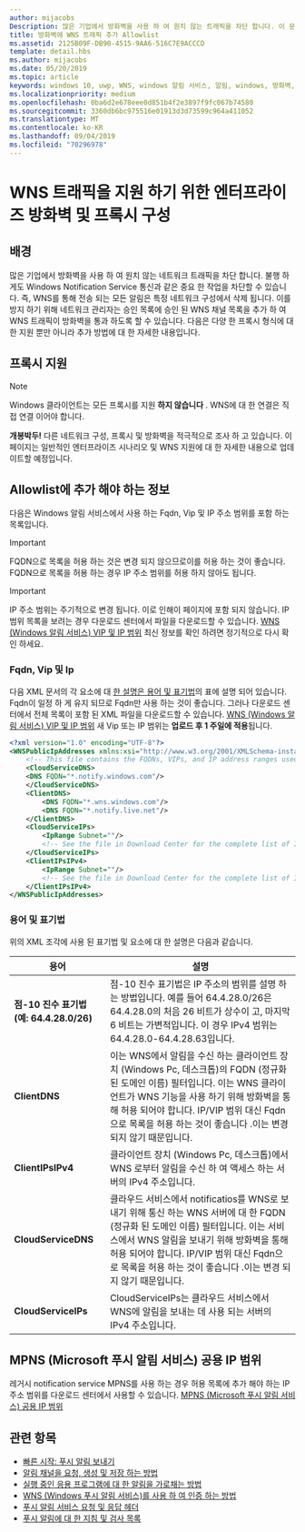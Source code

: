 ```yaml
---
author: mijacobs
Description: 많은 기업에서 방화벽을 사용 하 여 원치 않는 트래픽을 차단 합니다. 이 문서에서는 WNS 트래픽이 방화벽을 통과 하도록 허용 하는 방법을 설명 합니다.
title: 방화벽에 WNS 트래픽 추가 Allowlist
ms.assetid: 2125B09F-DB90-4515-9AA6-516C7E9ACCCD
template: detail.hbs
ms.author: mijacobs
ms.date: 05/20/2019
ms.topic: article
keywords: windows 10, uwp, WNS, windows 알림 서비스, 알림, windows, 방화벽, 문제 해결, IP, 트래픽, 엔터프라이즈, 네트워크, IPv4, VIP, FQDN, 공용 IP 주소
ms.localizationpriority: medium
ms.openlocfilehash: 0ba6d2e678eee0d851b4f2e3897f9fc067b74580
ms.sourcegitcommit: 3360db6bc975516e01913d3d73599c964a411052
ms.translationtype: MT
ms.contentlocale: ko-KR
ms.lasthandoff: 09/04/2019
ms.locfileid: "70296978"
---
```

# <a name="enterprise-firewall-and-proxy-configurations-to-support-wns-traffic"></a>WNS 트래픽을 지원 하기 위한 엔터프라이즈 방화벽 및 프록시 구성

## <a name="background"></a>배경
많은 기업에서 방화벽을 사용 하 여 원치 않는 네트워크 트래픽을 차단 합니다. 불행 하 게도 Windows Notification Service 통신과 같은 중요 한 작업을 차단할 수 있습니다. 즉, WNS를 통해 전송 되는 모든 알림은 특정 네트워크 구성에서 삭제 됩니다. 이를 방지 하기 위해 네트워크 관리자는 승인 목록에 승인 된 WNS 채널 목록을 추가 하 여 WNS 트래픽이 방화벽을 통과 하도록 할 수 있습니다. 다음은 다양 한 프록시 형식에 대 한 지원 뿐만 아니라 추가 방법에 대 한 자세한 내용입니다.

## <a name="proxy-support"></a>프록시 지원

> [!Note]
> Windows 클라이언트는 모든 프록시를 지원 **하지 않습니다** . WNS에 대 한 연결은 직접 연결 이어야 합니다.

**개봉박두!** 다른 네트워크 구성, 프록시 및 방화벽을 적극적으로 조사 하 고 있습니다. 이 페이지는 일반적인 엔터프라이즈 시나리오 및 WNS 지원에 대 한 자세한 내용으로 업데이트할 예정입니다.


## <a name="what-information-should-be-added-to-the-allowlist"></a>Allowlist에 추가 해야 하는 정보
다음은 Windows 알림 서비스에서 사용 하는 Fqdn, Vip 및 IP 주소 범위를 포함 하는 목록입니다. 

> [!IMPORTANT]
> FQDN으로 목록을 허용 하는 것은 변경 되지 않으므로이를 허용 하는 것이 좋습니다. FQDN으로 목록을 허용 하는 경우 IP 주소 범위를 허용 하지 않아도 됩니다.

> [!IMPORTANT]
> IP 주소 범위는 주기적으로 변경 됩니다. 이로 인해이 페이지에 포함 되지 않습니다. IP 범위 목록을 보려는 경우 다운로드 센터에서 파일을 다운로드할 수 있습니다. [WNS (Windows 알림 서비스) VIP 및 IP 범위](https://www.microsoft.com/download/details.aspx?id=44238) 최신 정보를 확인 하려면 정기적으로 다시 확인 하세요. 


### <a name="fqdns-vips-and-ips"></a>Fqdn, Vip 및 Ip
다음 XML 문서의 각 요소에 대 [한 설명은 용어 및 표기법](#terms-and-notations)의 표에 설명 되어 있습니다. Fqdn이 일정 하 게 유지 되므로 Fqdn만 사용 하는 것이 좋습니다. 그러나 다운로드 센터에서 전체 목록이 포함 된 XML 파일을 다운로드할 수 있습니다. [WNS (Windows 알림 서비스) VIP 및 IP 범위](https://www.microsoft.com/download/details.aspx?id=44238) 새 Vip 또는 IP 범위는 **업로드 후 1 주일에 적용**됩니다.

```XML
<?xml version="1.0" encoding="UTF-8"?>
<WNSPublicIpAddresses xmlns:xsi="http://www.w3.org/2001/XMLSchema-instance" xmlns:xsd="http://www.w3.org/2001/XMLSchema">
    <!-- This file contains the FQDNs, VIPs, and IP address ranges used by the Windows Notification Service. A new text file will be uploaded every time a new VIP or IP range is released in production.  Please copy the below information and perform the necessary changes on your site. Endpoints in CloudService nodes are used for cloud services to send notifications to WNS. Endpoints in Client nodes are used by devices to receive notifications from WNS. --> 
    <CloudServiceDNS>
    <DNS FQDN="*.notify.windows.com"/>
    </CloudServiceDNS>
    <ClientDNS>
        <DNS FQDN="*.wns.windows.com"/>
        <DNS FQDN="*.notify.live.net"/>
    </ClientDNS>
    <CloudServiceIPs>
        <IpRange Subnet=""/>
        <!-- See the file in Download Center for the complete list of IP ranges -->
    </CloudServiceIPs>
    <ClientIPsIPv4>
        <IpRange Subnet=""/>
        <!-- See the file in Download Center for the complete list of IP ranges -->
    </ClientIPsIPv4>
</WNSPublicIpAddresses>

```

### <a name="terms-and-notations"></a>용어 및 표기법
위의 XML 조각에 사용 된 표기법 및 요소에 대 한 설명은 다음과 같습니다.

| 용어 | 설명 |
|---|---|
| **점-10 진수 표기법 (예: 64.4.28.0/26)** | 점-10 진수 표기법은 IP 주소의 범위를 설명 하는 방법입니다. 예를 들어 64.4.28.0/26은 64.4.28.0의 처음 26 비트가 상수이 고, 마지막 6 비트는 가변적입니다.  이 경우 IPv4 범위는 64.4.28.0-64.4.28.63입니다. |
| **ClientDNS** | 이는 WNS에서 알림을 수신 하는 클라이언트 장치 (Windows Pc, 데스크톱)의 FQDN (정규화 된 도메인 이름) 필터입니다. 이는 WNS 클라이언트가 WNS 기능을 사용 하기 위해 방화벽을 통해 허용 되어야 합니다.  IP/VIP 범위 대신 Fqdn으로 목록을 허용 하는 것이 좋습니다 .이는 변경 되지 않기 때문입니다. |
| **ClientIPsIPv4** | 클라이언트 장치 (Windows Pc, 데스크톱)에서 WNS 로부터 알림을 수신 하 여 액세스 하는 서버의 IPv4 주소입니다. |
| **CloudServiceDNS** | 클라우드 서비스에서 notificatios를 WNS로 보내기 위해 통신 하는 WNS 서버에 대 한 FQDN (정규화 된 도메인 이름) 필터입니다. 이는 서비스에서 WNS 알림을 보내기 위해 방화벽을 통해 허용 되어야 합니다.  IP/VIP 범위 대신 Fqdn으로 목록을 허용 하는 것이 좋습니다 .이는 변경 되지 않기 때문입니다.|
| **CloudServiceIPs** | CloudServiceIPs는 클라우드 서비스에서 WNS에 알림을 보내는 데 사용 되는 서버의 IPv4 주소입니다.  |


## <a name="microsoft-push-notifications-service-mpns-public-ip-ranges"></a>MPNS (Microsoft 푸시 알림 서비스) 공용 IP 범위
레거시 notification service MPNS를 사용 하는 경우 허용 목록에 추가 해야 하는 IP 주소 범위를 다운로드 센터에서 사용할 수 있습니다. [MPNS (Microsoft 푸시 알림 서비스) 공용 IP 범위](https://www.microsoft.com/download/details.aspx?id=44535)


## <a name="related-topics"></a>관련 항목

* [빠른 시작: 푸시 알림 보내기](https://docs.microsoft.com/previous-versions/windows/apps/hh868252(v=win.10))
* [알림 채널을 요청, 생성 및 저장 하는 방법](https://docs.microsoft.com/previous-versions/windows/apps/hh465412(v=win.10))
* [실행 중인 응용 프로그램에 대 한 알림을 가로채는 방법](https://docs.microsoft.com/previous-versions/windows/apps/jj709907(v=win.10))
* [WNS (Windows 푸시 알림 서비스)를 사용 하 여 인증 하는 방법](https://docs.microsoft.com/previous-versions/windows/apps/hh465407(v=win.10))
* [푸시 알림 서비스 요청 및 응답 헤더](https://docs.microsoft.com/previous-versions/windows/apps/hh465435(v=win.10))
* [푸시 알림에 대 한 지침 및 검사 목록](https://docs.microsoft.com/windows/uwp/controls-and-patterns/tiles-and-notifications-windows-push-notification-services--wns--overview)
 
